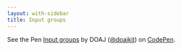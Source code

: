 ```yaml
---
layout: with-sidebar
title: Input groups
---
```


<p class="codepen" data-height="265" data-theme-id="dark" data-default-tab="result" data-user="doajkit" data-slug-hash="ZELEWKd" data-pen-title="Input groups">
  <span>See the Pen <a href="https://codepen.io/doajkit/pen/ZELEWKd">
  Input groups</a> by DOAJ (<a href="https://codepen.io/doajkit">@doajkit</a>)
  on <a href="https://codepen.io">CodePen</a>.</span>
</p>
<script async src="https://cpwebassets.codepen.io/assets/embed/ei.js"></script>
